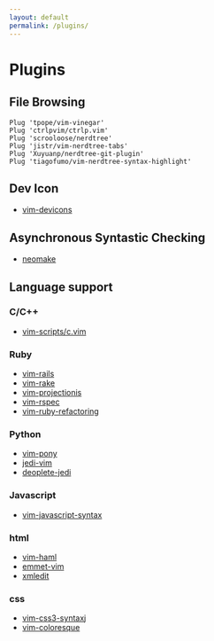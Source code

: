 ```yaml
---
layout: default
permalink: /plugins/
---
```


# Plugins

## File Browsing
	Plug 'tpope/vim-vinegar'
	Plug 'ctrlpvim/ctrlp.vim'
	Plug 'scrooloose/nerdtree'
    Plug 'jistr/vim-nerdtree-tabs'
	Plug 'Xuyuanp/nerdtree-git-plugin'
    Plug 'tiagofumo/vim-nerdtree-syntax-highlight'

## Dev Icon
- [vim-devicons](https://github.com/ryanoasis/vim-devicons)

## Asynchronous Syntastic Checking
- [neomake](https://github.com/neomake/neomake)

## Language support
### C/C++
- [vim-scripts/c.vim](https://github.com/vim-scripts/c.vim)

### Ruby
- [vim-rails](https://github.com/tpope/vim-rails)
- [vim-rake](https://github.com/tpope/vim-rake)
- [vim-projectionis](https://github.com/tpope/vim-projectionist)
- [vim-rspec](https://github.com/thoughtbot/vim-rspec)
- [vim-ruby-refactoring](https://github.com/ecomba/vim-ruby-refactoring)

### Python
- [vim-pony](https://github.com/jmcomets/vim-pony)
- [jedi-vim](https://github.com/davidhalter/jedi-vim)
- [deoplete-jedi](https://github.com/zchee/deoplete-jedi)

### Javascript
- [vim-javascript-syntax](https://github.com/jelera/vim-javascript-syntax)

### html
- [vim-haml](https://github.com/tpope/vim-haml)
- [emmet-vim](https://github.com/mattn/emmet-vim)
- [xmledit](https://github.com/sukima/xmledit)

### css
- [vim-css3-syntax](https://github.com/hail2u/vim-css3-syntax)j
- [vim-coloresque](https://github.com/gorodinskiy/vim-coloresque)
